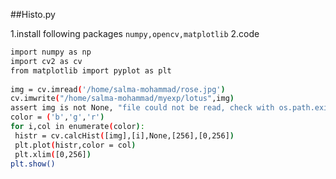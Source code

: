 ##Histo.py

1.install following packages
```numpy,opencv,matplotlib```
2.code
```bash
import numpy as np
import cv2 as cv
from matplotlib import pyplot as plt
 
img = cv.imread('/home/salma-mohammad/rose.jpg')
cv.imwrite("/home/salma-mohammad/myexp/lotus",img)
assert img is not None, "file could not be read, check with os.path.exists()"
color = ('b','g','r')
for i,col in enumerate(color):
 histr = cv.calcHist([img],[i],None,[256],[0,256])
 plt.plot(histr,color = col)
 plt.xlim([0,256])
plt.show()

